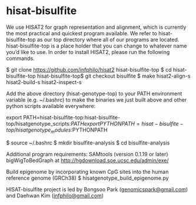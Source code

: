 # hisat-bisulfite

We use HISAT2 for graph representation and alignment, which is currently the most practical and quickest program available. We refer to hisat-bisulfite-top as our top directory where all of our programs are located. hisat-bisulfite-top is a place holder that you can change to whatever name you’d like to use.
In order to install HISAT2, please run the following commands.

$ git clone https://github.com/infphilo/hisat2 hisat-bisulfite-top
$ cd hisat-bisulfite-top
hisat-bisulfite-top$ git checkout bisulfite
$ make hisat2-align-s hisat2-build-s hisat2-inspect-s

Add the above directory (hisat-genotype-top) to your PATH environment variable (e.g. ~/.bashrc) to make the binaries we just built above and other python scripts available everywhere:

export PATH=hisat-bisulfite-top:hisat-bisulfite-top/hisatgenotype_scripts:$PATH
export PYTHONPATH=hisat-bisulfite-top/hisatgenotype_modules:$PYTHONPATH

$ source ~/.bashrc
$ mkdir bisulfite-analysis
$ cd bisulfite-analysis

Additional program requirements:
 SAMtools (version 0.1.19 or later)
 bigWigToBedGraph at http://hgdownload.soe.ucsc.edu/admin/exe/

Build epigenome by incorporating known CpG sites into the human reference genome (GRCh38)
$ hisatgenotype_build_epigenome.py


HISAT-bisulfite project is led by Bongsoo Park (genomicspark@gmail.com) and Daehwan Kim (infphilo@gmail.com)
